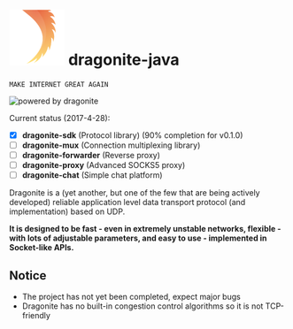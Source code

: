 # ![logo](/assets/Dragonite-100.png) dragonite-java

    MAKE INTERNET GREAT AGAIN

![powered by dragonite](https://img.shields.io/badge/powered%20by-dragonite-yellow.svg)

Current status (2017-4-28):
- [x] **dragonite-sdk** (Protocol library) (90% completion for v0.1.0)
- [ ] **dragonite-mux** (Connection multiplexing library)
- [ ] **dragonite-forwarder** (Reverse proxy)
- [ ] **dragonite-proxy** (Advanced SOCKS5 proxy)
- [ ] **dragonite-chat** (Simple chat platform)

Dragonite is a (yet another, but one of the few that are being actively developed) reliable application level data transport protocol (and implementation) based on UDP.

**It is designed to be fast - even in extremely unstable networks, flexible - with lots of adjustable parameters, and easy to use - implemented in Socket-like APIs.**

## Notice

- The project has not yet been completed, expect major bugs
- Dragonite has no built-in congestion control algorithms so it is not TCP-friendly
